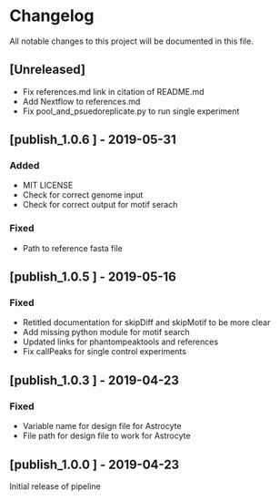 # Changelog

All notable changes to this project will be documented in this file.

## [Unreleased]
- Fix references.md link in citation of README.md
- Add Nextflow to references.md
- Fix pool_and_psuedoreplicate.py to run single experiment

## [publish_1.0.6 ] - 2019-05-31
### Added
- MIT LICENSE
- Check for correct genome input
- Check for correct output for motif serach

### Fixed
- Path to reference fasta file

## [publish_1.0.5 ] - 2019-05-16
### Fixed
- Retitled documentation for skipDiff and skipMotif to be more clear
- Add missing python module for motif search
- Updated links for phantompeaktools and references
- Fix callPeaks for single control experiments

## [publish_1.0.3 ] - 2019-04-23
### Fixed
- Variable name for design file for Astrocyte
- File path for design file to work for Astrocyte

## [publish_1.0.0 ] - 2019-04-23
Initial release of pipeline
